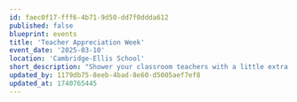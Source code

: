```yaml
---
id: faec0f17-fff6-4b71-9d50-dd7f0ddda612
published: false
blueprint: events
title: 'Teacher Appreciation Week'
event_date: '2025-03-10'
location: 'Cambridge-Ellis School'
short_description: "Shower your classroom teachers with a little extra love this week. Please contact the Community Builders if you'd like to support with school-wide efforts."
updated_by: 1179db75-8eeb-4bad-8e60-d5005aef7ef8
updated_at: 1740765445
---
```

